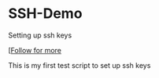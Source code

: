 # SSH-Demo
Setting up ssh keys

[[Follow for more](https://help.github.com/articles/generating-a-new-ssh-key-and-adding-it-to-the-ssh-agent/)

This is my first test script to set up ssh keys
